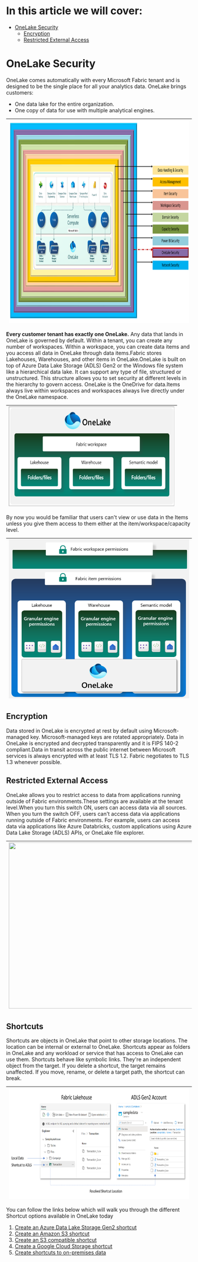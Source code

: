# In this article we will cover:

* [OneLake Security](#onelake-security)
  * [Encryption](#encryption)
  * [Restricted External Access](#restricted-access)

# OneLake Security

OneLake comes automatically with every Microsoft Fabric tenant and is designed to be the single place for all your analytics data. OneLake brings customers:

* One data lake for the entire organization.
* One copy of data for use with multiple analytical engines.

|<img src='/Assests/Security/Media/OnelakeSecurity.PNG' width='1000' height='550'>|
| ----------- | 

**Every customer tenant has exactly one OneLake.**
Any data that lands in OneLake is governed by default. Within a tenant, you can create any number of workspaces. Within a workspace, you can create data items and you access all data in OneLake through data items.Fabric stores Lakehouses, Warehouses, and other items in OneLake.OneLake is built on top of Azure Data Lake Storage (ADLS) Gen2 or the Windows file system like a hierarchical data lake. It can support any type of file, structured or unstructured. This structure allows you to set security at different levels in the hierarchy to govern access. OneLake is the OneDrive for data.Items always live within workspaces and workspaces always live directly under the OneLake namespace. 

|<img src='/Assests/Security/Media/OneLake.png' width='450' height='270'>|
| ----------- | 

By now you would be familiar that users can't view or use data in the Items unless you give them access to them either at the item/workspace/capacity level.

|<img src='/Assests/Security/Media/OneLakepermission.png' width='500' height='430'>|
| ----------- | 

## Encryption

Data stored in OneLake is encrypted at rest by default using Microsoft-managed key. Microsoft-managed keys are rotated appropriately. Data in OneLake is encrypted and decrypted transparently and it is FIPS 140-2 compliant.Data in transit across the public internet between Microsoft services is always encrypted with at least TLS 1.2. Fabric negotiates to TLS 1.3 whenever possible.

## Restricted External Access

OneLake allows you to restrict access to data from applications running outside of Fabric environments.These settings are available at the tenant level.When you turn this switch ON, users can access data via all sources. When you turn the switch OFF, users can't access data via applications running outside of Fabric environments. For example, users can access data via applications like Azure Databricks, custom applications using Azure Data Lake Storage (ADLS) APIs, or OneLake file explorer.

|<img src='/Assests/Security/Media/TenantOneLakeSetting.PNG.png' width='700' height='450'>|
| ----------- | 


## Shortcuts

Shortcuts are objects in OneLake that point to other storage locations. The location can be internal or external to OneLake. Shortcuts appear as folders in OneLake and any workload or service that has access to OneLake can use them. Shortcuts behave like symbolic links. They're an independent object from the target. If you delete a shortcut, the target remains unaffected. If you move, rename, or delete a target path, the shortcut can break.

|<img src='/Assests/Security/Media/ShortcutsOneLake.png' width='600' height='300'>|
| ----------- | 

You can follow the links below which will walk you through the different Shortcut options available in OneLake today

1. [Create an Azure Data Lake Storage Gen2 shortcut](https://learn.microsoft.com/fabric/onelake/create-adls-shortcut)
2. [Create an Amazon S3 shortcut](https://learn.microsoft.com/fabric/onelake/create-s3-shortcut)
3. [Create an S3 compatible shortcut](https://learn.microsoft.com/fabric/onelake/create-s3-compatible-shortcut)
4. [Create a Google Cloud Storage shortcut](https://learn.microsoft.com/fabric/onelake/create-gcs-shortcut)
5. [Create shortcuts to on-premises data](https://learn.microsoft.com/fabric/onelake/create-on-premises-shortcut)